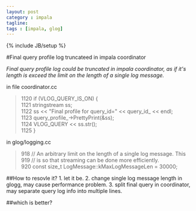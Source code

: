 ```yaml
---
layout: post
category : impala
tagline: 
tags : [impala, glog]
---
```

{% include JB/setup %}

#Final query profile log truncateed in impala coordinator

*_Final query profile log could be truncated in impala coordinator,
as if it's length is exceed the limit on the length of a single log message._*

in file coordinator.cc  

>
>	1120   if (VLOG_QUERY_IS_ON) {  
>	1121     stringstream ss;  
>	1122     ss << "Final profile for query_id=" << query_id_ << endl;   
>	1123     query_profile_->PrettyPrint(&ss);   
>	1124     VLOG_QUERY << ss.str();   
>	1125   }


in glog/logging.cc  

>	918 // An arbitrary limit on the length of a single log message.  This   
>	919 // is so that streaming can be done more efficiently.   
>	920 const size_t LogMessage::kMaxLogMessageLen = 30000;   


##How to resovle it?
	1. let it be.
	2. change single log message length in  glogg, may cause performance problem.
	3. split final query in coordinator, may separate query log info into multiple lines. 

##which is better?
